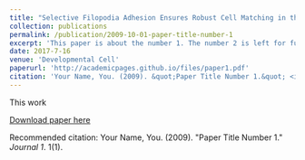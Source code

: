 ```yaml
---
title: "Selective Filopodia Adhesion Ensures Robust Cell Matching in the Drosophila Heart"
collection: publications
permalink: /publication/2009-10-01-paper-title-number-1
excerpt: 'This paper is about the number 1. The number 2 is left for future work.'
date: 2017-7-16
venue: 'Developmental Cell'
paperurl: 'http://academicpages.github.io/files/paper1.pdf'
citation: 'Your Name, You. (2009). &quot;Paper Title Number 1.&quot; <i>Journal 1</i>. 1(1).'
---
```

This work 

[Download paper here](cell.com/developmental-cell/pdf/S1534-5807(18)30500-8.pdf)

Recommended citation: Your Name, You. (2009). "Paper Title Number 1." <i>Journal 1</i>. 1(1).
